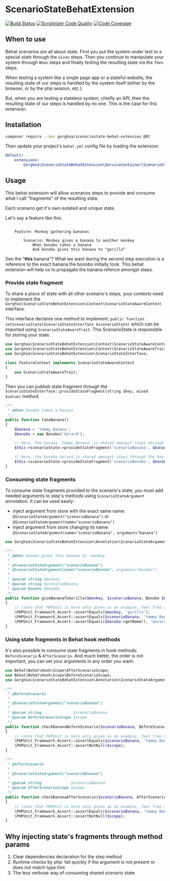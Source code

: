 # ScenarioStateBehatExtension

[![Build Status](https://travis-ci.org/gorghoa/ScenarioStateBehatExtension.svg?branch=master)](https://travis-ci.org/gorghoa/ScenarioStateBehatExtension)
[![Scrutinizer Code Quality](https://scrutinizer-ci.com/g/gorghoa/ScenarioStateBehatExtension/badges/quality-score.png?b=master)](https://scrutinizer-ci.com/g/gorghoa/ScenarioStateBehatExtension/?branch=master)
[![Code Coverage](https://scrutinizer-ci.com/g/gorghoa/ScenarioStateBehatExtension/badges/coverage.png?b=master)](https://scrutinizer-ci.com/g/gorghoa/ScenarioStateBehatExtension/?branch=master)

## When to use

Behat scenarios are all about state. First you put the system under test
to a special state through the `Given` steps. Then you continue to manipulate
your system through `When` steps and finally testing the resulting state via
the `Then` steps.

When testing a system like a single page app or a stateful website, the resulting state of our steps is handled by the
system itself (either by the browser, or by the php session, etc.).

But, when you are testing a stateless system, chiefly an API, then the resulting state of our steps is handled by no
one. This is the case for this extension.

## Installation


```bash
composer require --dev gorghoa/scenariostate-behat-extension @RC
```

Then update your project's `behat.yml` config file by loading the extension:

```yaml
default:
    extensions:
        Gorghoa\ScenarioStateBehatExtension\ServiceContainer\ScenarioStateExtension: ~
```

## Usage

This behat extension will allow scenarios steps to provide and consume what I call "fragments" of the resulting state.

Each scenario get it's own isolated and unique state.

Let's say a feature like this:

```gherkin

    Feature: Monkey gathering bananas

        Scenario: Monkey gives a banana to another monkey
            When bonobo takes a banana
            And bonobo gives this banana to "gorilla"
```

See the "**this** banana"? What we want during the second step execution is a reference to the exact banana the bonobo
initially took. This behat extension will help us to propagate the banana refence amongst steps.


### Provide state fragment

To share a piece of state with all other scenario's steps, your contexts need to implement the
`Gorghoa\ScenarioStateBehatExtension\Context\ScenarioStateAwareContext` interface.

This interface declares one method to implement: `public function setScenarioState(ScenarioStateInterface $scenarioState)`
which can be imported using `ScenarioStateAwareTrait`. This ScenarioState is responsible for storing your state.

```php
use Gorghoa\ScenarioStateBehatExtension\Context\ScenarioStateAwareContext;
use Gorghoa\ScenarioStateBehatExtension\Context\ScenarioStateAwareTrait;
use Gorghoa\ScenarioStateBehatExtension\ScenarioStateInterface;

class FeatureContext implements ScenarioStateAwareContext
{
    use ScenarioStateAwareTrait;
}
```

Then you can publish state fragment through the `ScenarioStateInterface::provideStateFragment(string $key, mixed $value)`
method.

```php
/**
 * @When bonobo takes a banana
 */
public function takeBanana()
{
    $banana = 'Yammy Banana';
    $bonobo = new Bonobo('Gerard');

    // Here, the banana `Yammy Banana` is shared amongst steps through the key "scenarioBanana"
    $this->scenarioState->provideStateFragment('scenarioBanana', $banana);

    // Here, the bonobo Gerard is shared amongst steps through the key "scenarioBonobo"
    $this->scenarioState->provideStateFragment('scenarioBonobo', $bonobo);
}
```

### Consuming state fragments

To consume state fragments provided to the scenario's state, you must add needed arguments to step's methods using
`ScenarioStateArgument` annotation. It can be used easily:

- inject argument from store with the exact same name: `@ScenarioStateArgument("scenarioBanana")` or `@ScenarioStateArgument(name="scenarioBanana")`
- inject argument from store changing its name: `@ScenarioStateArgument(name="scenarioBanana", argument="banana")`

```php
use Gorghoa\ScenarioStateBehatExtension\Annotation\ScenarioStateArgument;

/**
 * @When bonobo gives this banana to :monkey
 *
 * @ScenarioStateArgument("scenarioBanana")
 * @ScenarioStateArgument(name="scenarioBonobo", argument="bonobo")
 *
 * @param string $monkey
 * @param string $scenarioBanana
 * @param Bonobo $bonobo
 */
public function giveBananaToGorilla($monkey, $scenarioBanana, Bonobo $bonobo)
{
    // (note that PHPUnit is here only given as an example, feel free to use any asserter you want)
    \PHPUnit_Framework_Assert::assertEquals($monkey, 'gorilla');
    \PHPUnit_Framework_Assert::assertEquals($scenarioBanana, 'Yammy Banana');
    \PHPUnit_Framework_Assert::assertEquals($bonobo->getName(), 'Gerard');
}
```

### Using state fragments in Behat hook methods

It's also possible to consume state fragments in hook methods: `BeforeScenario` & `AfterScenario`. And much better,
the order is not important, you can set your arguments in any order you want:

```php
use Behat\Behat\Hook\Scope\AfterScenarioScope;
use Behat\Behat\Hook\Scope\BeforeScenarioScope;
use Gorghoa\ScenarioStateBehatExtension\Annotation\ScenarioStateArgument;

/**
 * @BeforeScenario
 *
 * @ScenarioStateArgument("scenarioBanana")
 *
 * @param string              $scenarioBanana
 * @param BeforeScenarioScope $scope
 */
public function checkBananaBeforeScenario($scenarioBanana, BeforeScenarioScope $scope)
{
    // (note that PHPUnit is here only given as an example, feel free to use any asserter you want)
    \PHPUnit_Framework_Assert::assertEquals($scenarioBanana, 'Yammy Banana');
    \PHPUnit_Framework_Assert::assertNotNull($scope);
}

/**
 * @AfterScenario
 *
 * @ScenarioStateArgument("scenarioBanana")
 *
 * @param string             $scenarioBanana
 * @param AfterScenarioScope $scope
 */
public function checkBananaAfterScenario($scenarioBanana, AfterScenarioScope $scope)
{
    // (note that PHPUnit is here only given as an example, feel free to use any asserter you want)
    \PHPUnit_Framework_Assert::assertEquals($scenarioBanana, 'Yammy Banana');
    \PHPUnit_Framework_Assert::assertNotNull($scope);
}
```

## Why injecting state's fragments through method params

  1. Clear dependencies declaration for the step method
  2. Runtime checks by php: fail quickly if the argument is not present or does not match type hint
  3. The less verbose way of consuming shared scenario state
